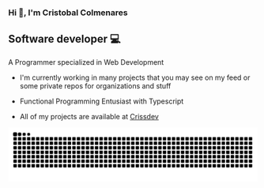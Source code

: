 ### Hi 👋, I'm Cristobal Colmenares

## Software developer 💻

A Programmer specialized in Web Development

- I'm currently working in many projects that you may see on my feed or some private repos for organizations and stuff

- Functional Programming Entusiast with Typescript

- All of my projects are available at [Crissdev](https://crissdev.vercel.app/)

![snake gif](https://github.com/crissacm/crissacm/blob/output/github-snake-dark.svg)
